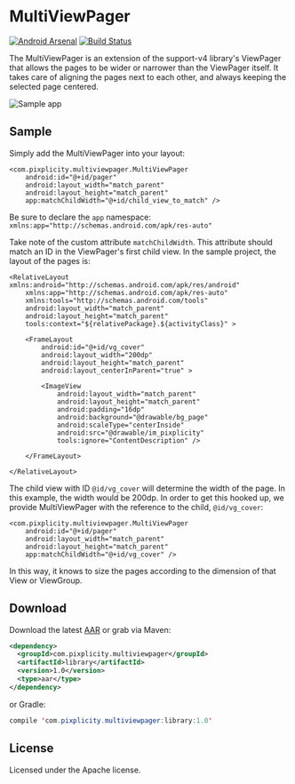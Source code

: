 MultiViewPager
==============
[![Android Arsenal](https://img.shields.io/badge/Android%20Arsenal-MultiViewPager-brightgreen.svg?style=flat)](https://android-arsenal.com/details/1/1489)
[![Build Status](https://travis-ci.org/Pixplicity/MultiViewPager.svg?branch=master)](https://travis-ci.org/Pixplicity/MultiViewPager)

The MultiViewPager is an extension of the support-v4 library's ViewPager that allows the pages to be wider or narrower than the ViewPager itself. It takes care of aligning the pages next to each other, and always keeping the selected page centered.

![Sample app](http://i.imgur.com/0yGMSyE.gif)

## Sample

Simply add the MultiViewPager into your layout:

    <com.pixplicity.multiviewpager.MultiViewPager
        android:id="@+id/pager"
        android:layout_width="match_parent"
        android:layout_height="match_parent"
        app:matchChildWidth="@+id/child_view_to_match" />

Be sure to declare the `app` namespace:  
`xmlns:app="http://schemas.android.com/apk/res-auto"`

Take note of the custom attribute `matchChildWidth`. This attribute should match an ID in the ViewPager's first child view. In the sample project, the layout of the pages is:

	<RelativeLayout xmlns:android="http://schemas.android.com/apk/res/android"
	    xmlns:app="http://schemas.android.com/apk/res-auto"
	    xmlns:tools="http://schemas.android.com/tools"
	    android:layout_width="match_parent"
	    android:layout_height="match_parent"
	    tools:context="${relativePackage}.${activityClass}" >
	
	    <FrameLayout
	        android:id="@+id/vg_cover"
	        android:layout_width="200dp"
	        android:layout_height="match_parent"
	        android:layout_centerInParent="true" >
	
	        <ImageView
	            android:layout_width="match_parent"
	            android:layout_height="match_parent"
	            android:padding="16dp"
	            android:background="@drawable/bg_page"
	            android:scaleType="centerInside"
	            android:src="@drawable/im_pixplicity"
	            tools:ignore="ContentDescription" />
	            
	    </FrameLayout>
	
	</RelativeLayout>

The child view with ID `@id/vg_cover` will determine the width of the page. In this example, the width would be 200dp. In order to get this hooked up, we provide MultiViewPager with the reference to the child, `@id/vg_cover`:

    <com.pixplicity.multiviewpager.MultiViewPager
        android:id="@+id/pager"
        android:layout_width="match_parent"
        android:layout_height="match_parent"
        app:matchChildWidth="@+id/vg_cover" />

In this way, it knows to size the pages according to the dimension of that View or ViewGroup.

## Download

Download the latest [AAR](http://search.maven.org/#search|ga|1|g:"com.pixplicity.multiviewpager") or grab via Maven:
```XML
<dependency>
  <groupId>com.pixplicity.multiviewpager</groupId>
  <artifactId>library</artifactId>
  <version>1.0</version>
  <type>aar</type>
</dependency>
```

or Gradle:
```Java
compile 'com.pixplicity.multiviewpager:library:1.0'
```

## License

Licensed under the Apache license.

